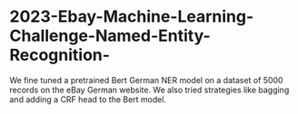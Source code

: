 # 2023-Ebay-Machine-Learning-Challenge-Named-Entity-Recognition-
We fine tuned a pretrained Bert German NER model on a dataset of 5000 records on the eBay German website. We also tried strategies like bagging and adding a CRF head to the Bert model. 
